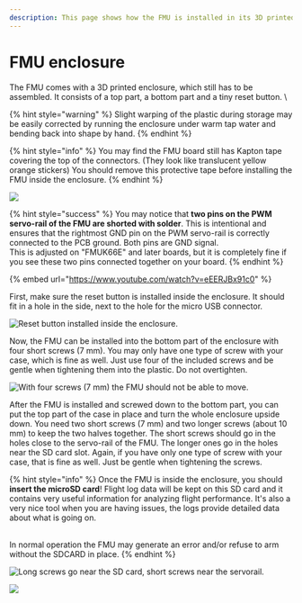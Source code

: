 ```yaml
---
description: This page shows how the FMU is installed in its 3D printed enclosure.
---
```


# FMU enclosure

The FMU comes with a 3D printed enclosure, which still has to be assembled. It consists of a top part, a bottom part and a tiny reset button. \


{% hint style="warning" %}
Slight warping of the plastic during storage may be easily corrected by running the enclosure under warm tap water and bending back into shape by hand.&#x20;
{% endhint %}

{% hint style="info" %}
You may find the FMU board still has Kapton tape covering the top of the connectors. (They look like translucent yellow orange stickers) You should remove this protective tape before installing the FMU inside the enclosure.
{% endhint %}

![](../../.gitbook/assets/20190408\_151301.jpg)

{% hint style="success" %}
You may notice that **two pins on the PWM servo-rail of the FMU are shorted with solder**. This is intentional and ensures that the rightmost GND pin on the PWM servo-rail is correctly connected to the PCB ground. Both pins are GND signal. \
This is adjusted on "FMUK66E" and later boards, but it is completely fine if you see these two pins connected together on your board.
{% endhint %}

{% embed url="https://www.youtube.com/watch?v=eEERJBx91c0" %}

First, make sure the reset button is installed inside the enclosure. It should fit in a hole in the side, next to the hole for the micro USB connector.

![Reset button installed inside the enclosure.](../../.gitbook/assets/20190408\_151145.jpg)

Now, the FMU can be installed into the bottom part of the enclosure with four short screws (7 mm). You may only have one type of screw with your case, which is fine as well. Just use four of the included screws and be gentle when tightening them into the plastic. Do not overtighten.

![With four screws (7 mm) the FMU should not be able to move.](<../../.gitbook/assets/20190408\_151433 (1).jpg>)

After the FMU is installed and screwed down to the bottom part, you can put the top part of the case in place and turn the whole enclosure upside down. You need two short screws (7 mm) and two longer screws (about 10 mm) to keep the two halves together. The short screws should go in the holes close to the servo-rail of the FMU. The longer ones go in the holes near the SD card slot. Again, if you have only one type of screw with your case, that is fine as well. Just be gentle when tightening the screws.

{% hint style="info" %}
Once the FMU is inside the enclosure, you should **insert the microSD card**! Flight log data will be kept on this SD card and it contains very useful information for analyzing flight performance. It's also a very nice tool when you are having issues, the logs provide detailed data about what is going on.

\
In normal operation the FMU may generate an error and/or refuse to arm without the SDCARD in place.
{% endhint %}

![Long screws go near the SD card, short screws near the servorail.](../../.gitbook/assets/20190408\_152531.jpg)

![](../../.gitbook/assets/20190408\_152622.jpg)
